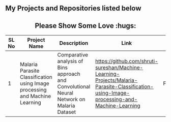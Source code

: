 
## My Projects and Repositories listed below

<h2 align="center">Please Show Some Love :hugs: </h2>

| SL No | Project Name | Description | Link | Tech Stack |
| ------ | ------------ | ------ | ----- | -------- |
| 1 | Malaria Parasite Classification using Image processing and Machine Learning | Comparative analysis of Bins approach and Convolutional Neural Network on Malaria Dataset  | https://github.com/shruti-sureshan/Machine-Learning-Projects/Malaria-Parasite-Classification-using-Image-processing-and-Machine-Learning | Flask,Sql | 




